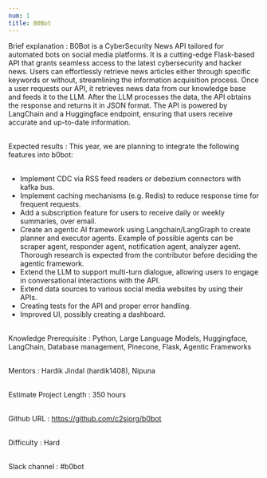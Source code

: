 ```yaml
---
num: 1
title: B0Bot
---
```


Brief explanation 
: B0Bot is a CyberSecurity News API tailored for automated bots on social media platforms. It is a cutting-edge Flask-based API that grants seamless access to the latest cybersecurity and hacker news. Users can effortlessly retrieve news articles either through specific keywords or without, streamlining the information acquisition process. Once a user requests our API, it retrieves news data from our knowledge base and feeds it to the LLM. After the LLM processes the data, the API obtains the response and returns it in JSON format. The API is powered by LangChain and a Huggingface endpoint, ensuring that users receive accurate and up-to-date information.
<br><br>

Expected results
: This year, we are planning to integrate the following features into b0bot:<br><br>
* Implement CDC via RSS feed readers or debezium connectors with kafka bus.
* Implement caching mechanisms (e.g. Redis) to reduce response time for frequent requests.
* Add a subscription feature for users to receive daily or weekly summaries, over email. 
* Create an agentic AI framework using Langchain/LangGraph to create planner and executor agents. Example of possible agents can be scraper agent, responder agent, notification agent, analyzer agent. Thorough research is expected from the contributor before deciding the agentic framework.
* Extend the LLM to support multi-turn dialogue, allowing users to engage in conversational interactions with the API. 
* Extend data sources to various social media websites by using their APIs.
* Creating tests for the API and proper error handling.
* Improved UI, possibly creating a dashboard.
<br><br>

Knowledge Prerequisite
: Python, Large Language Models, Huggingface, LangChain, Database management, Pinecone, Flask, Agentic Frameworks
<br><br>

Mentors
:  Hardik Jindal (hardik1408), Nipuna
<br><br>

Estimate Project Length
: 350 hours
<br><br>

Github URL
: <https://github.com/c2siorg/b0bot>
<br><br>

Difficulty
:  Hard
<br><br>

Slack channel
:  #b0bot
